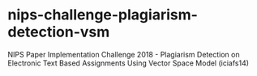 # nips-challenge-plagiarism-detection-vsm
NIPS Paper Implementation Challenge 2018 - Plagiarism Detection on Electronic Text Based Assignments Using Vector Space Model (iciafs14)
